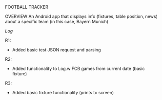 FOOTBALL TRACKER

OVERVIEW
An Android app that displays info (fixtures, table position, news) about a specific team (in this case, Bayern Munich)

<em>Log</em>

R1:
- Added basic test JSON request and parsing

R2:
- Added functionality to Log.w FCB games from current date (basic fixture)

R3:
- Added basic fixture functionality (prints to screen)
